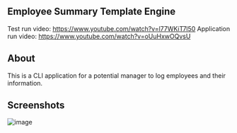 ## Employee Summary Template Engine

Test run video: https://www.youtube.com/watch?v=l77WKiT7l50
Application run video: https://www.youtube.com/watch?v=oUuHxwOQvsU

## About

This is a CLI application for a potential manager to log employees and their information. 

## Screenshots

![image]((./images/screenshot1.png))